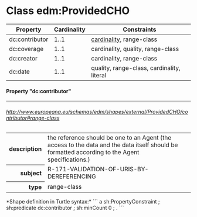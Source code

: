 # Class edm:ProvidedCHO

| Property | Cardinality | Constraints |
| --- | --- | --- |
|dc:contributor|1..1| <a href="#cardinality">cardinality</a>, range-class |
|dc:coverage|1..1| cardinality, quality, range-class |
|dc:creator|1..1|cardinality, range-class |
|dc:date|1..1|quality, range-class, cardinality, literal |

#### Property "dc:contributor"
------

###### <a id="cardinality" href="http://www.europeana.eu/schemas/edm/shapes/external/ProvidedCHO/contributor#range-class">http://www.europeana.eu/schemas/edm/shapes/external/ProvidedCHO/contributor#range-class</a>
<table>
<tr><th align="right">description</th><td>the reference should be one to an Agent (the access to the data and the data itself should be formatted according to the Agent specifications.)<td></tr>
<tr><th align="right">subject</th><td>R-171-VALIDATION-OF-URIS-BY-DEREFERENCING</td></tr>
<tr><th align="right">type</th><td>range-class</td></tr>
</table>
*Shape definition in Turtle syntax:*
```
<contributor#cardinality>
  a sh:PropertyConstraint ;
  sh:predicate dc:contributor ;
  sh:minCount 0 ;
.
```

